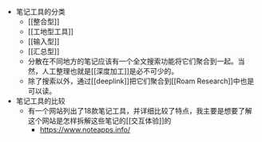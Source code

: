 - 笔记工具的分类
    - [[整合型]]
    - [[工地型工具]]
    - [[输入型]]
    - [[汇总型]]
    - 分散在不同地方的笔记应该有一个全文搜索功能将它们聚合到一起。当然，人工整理也就是[[深度加工]]是必不可少的。
    - 除了搜索以外，通过[[deeplink]]把它们聚合到[[Roam Research]]中也是可以读。
- 笔记工具的比较
    - 有一个网站列出了18款笔记工具，并详细比较了特点，我主要是想要了解这个网站是怎样拆解这些笔记的[[交互体验]]的
        - https://www.noteapps.info/
